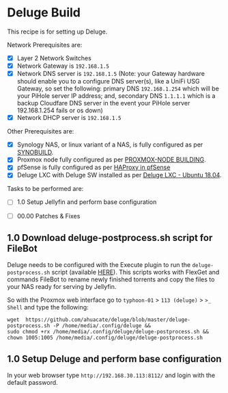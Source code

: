 # Deluge Build
This recipe is for setting up Deluge.

Network Prerequisites are:
- [x] Layer 2 Network Switches
- [x] Network Gateway is `192.168.1.5`
- [x] Network DNS server is `192.168.1.5` (Note: your Gateway hardware should enable you to a configure DNS server(s), like a UniFi USG Gateway, so set the following: primary DNS `192.168.1.254` which will be your PiHole server IP address; and, secondary DNS `1.1.1.1` which is a backup Cloudfare DNS server in the event your PiHole server 192.168.1.254 fails or os down)
- [x] Network DHCP server is `192.168.1.5`

Other Prerequisites are:
- [x] Synology NAS, or linux variant of a NAS, is fully configured as per [SYNOBUILD](https://github.com/ahuacate/synobuild#synobuild).
- [x] Proxmox node fully configured as per [PROXMOX-NODE BUILDING](https://github.com/ahuacate/proxmox-node/blob/master/README.md#proxmox-node-building).
- [x] pfSense is fully configured as per [HAProxy in pfSense](https://github.com/ahuacate/proxmox-reverseproxy/blob/master/README.md#haproxy-in-pfsense)
- [x] Deluge LXC with Deluge SW installed as per [Deluge LXC - Ubuntu 18.04](https://github.com/ahuacate/proxmox-lxc/blob/master/README.md#50-deluge-lxc---ubuntu-1804).

Tasks to be performed are:
- [ ] 1.0 Setup Jellyfin and perform base configuration
- [ ] 00.00 Patches & Fixes


## 1.0 Download deluge-postprocess.sh script for FileBot
Deluge needs to be configured with the Execute plugin to run the `deluge-postprocess.sh` script (available [HERE](https://github.com/ahuacate/deluge/blob/master/deluge/deluge-postprocess.sh)). This scripts works with FlexGet and commands FileBot to rename newly finished torrents and copy the files to your NAS ready for serving by Jellyfin.

So with the Proxmox web interface go to `typhoon-01` > `113 (deluge)` > `>_ Shell` and type the following:

```
wget  https://github.com/ahuacate/deluge/blob/master/deluge-postprocess.sh -P /home/media/.config/deluge &&
sudo chmod +rx /home/media/.config/deluge/deluge-postprocess.sh &&
chown 1005:1005 /home/media/.config/deluge/deluge-postprocess.sh
```

## 1.0 Setup Deluge and perform base configuration
In your web browser type `http://192.168.30.113:8112/` and login with the default password. 
